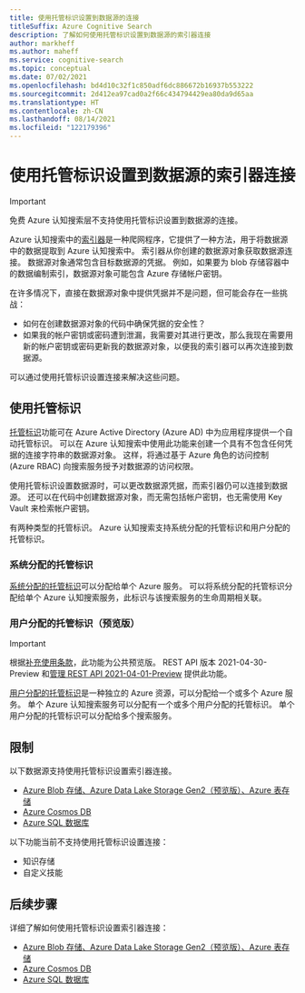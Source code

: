 ```yaml
---
title: 使用托管标识设置到数据源的连接
titleSuffix: Azure Cognitive Search
description: 了解如何使用托管标识设置到数据源的索引器连接
author: markheff
ms.author: maheff
ms.service: cognitive-search
ms.topic: conceptual
ms.date: 07/02/2021
ms.openlocfilehash: bd4d10c32f1c850adf6dc886672b16937b553222
ms.sourcegitcommit: 2d412ea97cad0a2f66c434794429ea80da9d65aa
ms.translationtype: HT
ms.contentlocale: zh-CN
ms.lasthandoff: 08/14/2021
ms.locfileid: "122179396"
---
```

# <a name="set-up-an-indexer-connection-to-a-data-source-using-a-managed-identity"></a>使用托管标识设置到数据源的索引器连接

> [!IMPORTANT] 
> 免费 Azure 认知搜索层不支持使用托管标识设置到数据源的连接。

Azure 认知搜索中的[索引器](search-indexer-overview.md)是一种爬网程序，它提供了一种方法，用于将数据源中的数据提取到 Azure 认知搜索中。 索引器从你创建的数据源对象获取数据源连接。 数据源对象通常包含目标数据源的凭据。 例如，如果要为 blob 存储容器中的数据编制索引，数据源对象可能包含 Azure 存储帐户密钥。

在许多情况下，直接在数据源对象中提供凭据并不是问题，但可能会存在一些挑战：
* 如何在创建数据源对象的代码中确保凭据的安全性？
* 如果我的帐户密钥或密码遭到泄漏，我需要对其进行更改，那么我现在需要用新的帐户密钥或密码更新我的数据源对象，以便我的索引器可以再次连接到数据源。

可以通过使用托管标识设置连接来解决这些问题。

## <a name="using-managed-identities"></a>使用托管标识

[托管标识](../active-directory/managed-identities-azure-resources/overview.md)功能可在 Azure Active Directory (Azure AD) 中为应用程序提供一个自动托管标识。 可以在 Azure 认知搜索中使用此功能来创建一个具有不包含任何凭据的连接字符串的数据源对象。 这样，将通过基于 Azure 角色的访问控制 (Azure RBAC) 向搜索服务授予对数据源的访问权限。

使用托管标识设置数据源时，可以更改数据源凭据，而索引器仍可以连接到数据源。 还可以在代码中创建数据源对象，而无需包括帐户密钥，也无需使用 Key Vault 来检索帐户密钥。

有两种类型的托管标识。 Azure 认知搜索支持系统分配的托管标识和用户分配的托管标识。

### <a name="system-assigned-managed-identity"></a>系统分配的托管标识

[系统分配的托管标识](../active-directory/managed-identities-azure-resources/overview.md#managed-identity-types)可以分配给单个 Azure 服务。 可以将系统分配的托管标识分配给单个 Azure 认知搜索服务，此标识与该搜索服务的生命周期相关联。

### <a name="user-assigned-managed-identity-preview"></a>用户分配的托管标识（预览版）

> [!IMPORTANT]
>根据[补充使用条款](https://azure.microsoft.com/support/legal/preview-supplemental-terms/)，此功能为公共预览版。 REST API 版本 2021-04-30-Preview 和[管理 REST API 2021-04-01-Preview](/rest/api/searchmanagement/2021-04-01-preview/services/create-or-update) 提供此功能。

[用户分配的托管标识](../active-directory/managed-identities-azure-resources/overview.md#managed-identity-types)是一种独立的 Azure 资源，可以分配给一个或多个 Azure 服务。 单个 Azure 认知搜索服务可以分配有一个或多个用户分配的托管标识。 单个用户分配的托管标识可以分配给多个搜索服务。

## <a name="limitations"></a>限制

以下数据源支持使用托管标识设置索引器连接。 

* [Azure Blob 存储、Azure Data Lake Storage Gen2（预览版）、Azure 表存储](search-howto-managed-identities-storage.md)
* [Azure Cosmos DB](search-howto-managed-identities-cosmos-db.md)
* [Azure SQL 数据库](search-howto-managed-identities-sql.md)

以下功能当前不支持使用托管标识设置连接：
* 知识存储
* 自定义技能
 
## <a name="next-steps"></a>后续步骤

详细了解如何使用托管标识设置索引器连接：

* [Azure Blob 存储、Azure Data Lake Storage Gen2（预览版）、Azure 表存储](search-howto-managed-identities-storage.md)
* [Azure Cosmos DB](search-howto-managed-identities-cosmos-db.md)
* [Azure SQL 数据库](search-howto-managed-identities-sql.md)